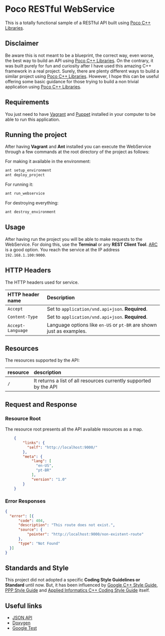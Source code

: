 # Poco RESTful WebService

This is a totally functional sample of a RESTful API built using [Poco C++ Libraries](https://pocoproject.org). 

## Disclaimer

Be aware this is not meant to be a blueprint, the correct way, even worse, the best way to build an API using [Poco C++ Libraries](https://pocoproject.org).
On the contrary, it was built purely for fun and curiosity after I have used this amazing C++ framework in a real project. 
Surely, there are plenty different ways to build a similar project using [Poco C++ Libraries](https://pocoproject.org).
However, I hope this can be useful offering some basic guidance for those trying to build a non trivial application using 
[Poco C++ Libraries](https://pocoproject.org).

## Requirements

You just need to have [Vagrant](https://www.vagrantup.com/docs/installation) and [Puppet](https://docs.puppet.com/puppet/3.8/install_debian_ubuntu.html) 
installed in your computer to be able to run this application.

## Running the project 

After having **Vagrant** and **Ant** installed you can execute the WebService through a few commands at the root 
directory of the project as follows:

For making it available in the environment:
```bash
ant setup_environment
ant deploy_project
```

For running it:
```bash
ant run_webservice
```

For destroying everything:
```bash
ant destroy_environment
```

## Usage

After having run the project you will be able to make requests to the WebService. 
For doing this, use the **Terminal** or any **REST Client Tool**. 
[ARC](https://chrome.google.com/webstore/detail/advanced-rest-client/hgmloofddffdnphfgcellkdfbfbjeloo) is a good option.
You reach the service at the IP address `192.168.1.100:9000`.

## HTTP Headers

The HTTP headers used for service.

| HTTP header name  | Description                       |
|:------------------|:----------------------------------|
| `Accept`          | Set to `application/vnd.api+json`. **Required**. | 
| `Content-Type`    | Set to `application/vnd.api+json`. **Required**. | 
| `Accept-Language` | Language options like `en-US` or `pt-BR` are shown just as examples. |  

## Resources

The resources supported by the API:

| resource              | description                       |
|:----------------------|:----------------------------------|
| `/`                   | It returns a list of all resources currently supported by the API |

## Request and Response

### Resource Root

The resource root presents all the API available resources as a map.

```json
    {
        "links": {
          "self": "http://localhost:9000/"
        },
        "meta": {
            "lang": [
              "en-US",
              "pt-BR"
            ],
            "version": "1.0"
        }
    }
```

### Error Responses

```json
{
  "error": [{
      "code": 404,
      "description": "This route does not exist.",
      "source": {
          "pointer": "http://localhost:9000/non-existent-route"
      },
      "type": "Not Found"
  }]
}
```

## Standards and Style
This project did not adopted a specific **Coding Style Guidelines or Standard** until now.
But, it has been influenced by [Google C++ Style Guide](https://google.github.io/styleguide/cppguide.html), 
[PPP Style Guide](http://www.stroustrup.com/Programming/PPP-style-rev3.pdf) and [Applied Informatics C++ Coding Style Guide](https://www.appinf.com/download/CppCodingStyleGuide.pdf) itself.  

## Useful links

* [JSON API](http://jsonapi.org)
* [Doxygen](http://www.stack.nl/~dimitri/doxygen/manual/index.html)
* [Google Test](https://github.com/google/googletest/blob/master/googletest/docs/Primer.md)

